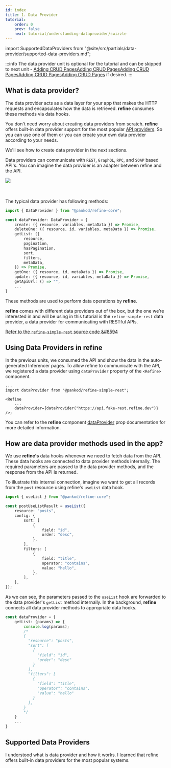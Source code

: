 ```yaml
---
id: index
title: 1. Data Provider
tutorial:
    order: 0
    prev: false
    next: tutorial/understanding-dataprovider/swizzle
---
```


import SupportedDataProviders from "@site/src/partials/data-provider/supported-data-providers.md";

:::info
The data provider unit is optional for the tutorial and can be skipped to next unit - <UIConditional is="headless">[Adding CRUD Pages](/docs/tutorial/adding-crud-pages/headless/index)</UIConditional><UIConditional is="antd">[Adding CRUD Pages](/docs/tutorial/adding-crud-pages/antd/index)</UIConditional><UIConditional is="mantine">[Adding CRUD Pages](/docs/tutorial/adding-crud-pages/mantine/index)</UIConditional><UIConditional is="chakra-ui">[Adding CRUD Pages](/docs/tutorial/adding-crud-pages/chakra-ui/index)</UIConditional><UIConditional is="mui">[Adding CRUD Pages](/docs/tutorial/adding-crud-pages/mui/index)</UIConditional>
if desired.
:::

## What is data provider?

The data provider acts as a data layer for your app that makes the HTTP requests and encapsulates how the data is retrieved. **refine** consumes these methods via data hooks.

You don't need worry about creating data providers from scratch. **refine** offers built-in data provider support for the most popular [API providers](#supported-data-providers). So you can use one of them or you can create your own data provider according to your needs.

We'll see how to create data provider in the next sections.

Data providers can communicate with `REST`, `GraphQL`, `RPC`, and `SOAP` based API's. You can imagine the data provider is an adapter between refine and the API.

<div>
    <img src="https://refine.ams3.cdn.digitaloceanspaces.com/website/static/img/guides-and-concepts/providers/data-provider/tutorial_dataprovider_flog.png" />
</div>
<br/>
<br/>

The typical data provider has following methods:

```ts
import { DataProvider } from "@pankod/refine-core";

const dataProvider: DataProvider = {
    create: ({ resource, variables, metaData }) => Promise,
    deleteOne: ({ resource, id, variables, metaData }) => Promise,
    getList: ({
        resource,
        pagination,
        hasPagination,
        sort,
        filters,
        metaData,
    }) => Promise,
    getOne: ({ resource, id, metaData }) => Promise,
    update: ({ resource, id, variables, metaData }) => Promise,
    getApiUrl: () => "",
    ...
}
```

These methods are used to perform data operations by **refine**.

**refine** comes with different data providers out of the box, but the one we’re interested in and will be using in this tutorial is the `refine-simple-rest` data provider, a data provider for communicating with RESTful APIs.

[Refer to the `refine-simple-rest` source code &#8594](https://github.com/refinedev/refine/tree/next/packages/simple-rest)

## Using Data Providers in refine

In the previous units, we consumed the API and show the data in the auto-generated Inferencer pages. To allow refine to communicate with the API, we registered a data provider using `dataProvider` property of the `<Refine>` component.

```tsx
...
import dataProvider from "@pankod/refine-simple-rest";

<Refine
    ...
    dataProvider={dataProvider("https://api.fake-rest.refine.dev")}
/>;
```

You can refer to the **refine** component [dataProvider](/docs/api-reference/core/components/refine-config/#dataprovider) prop documentation for more detailed information.

## How are data provider methods used in the app?

We use **refine's** data hooks whenever we need to fetch data from the API. These data hooks are connected to data provider methods internally. The required parameters are passed to the data provider methods, and the response from the API is returned.

To illustrate this internal connection, imagine we want to get all records from the `post` resource using refine's `useList` data hook.

```ts title="src/pages/posts/index.tsx"
import { useList } from "@pankod/refine-core";

const postUseListResult = useList({
    resource: "posts",
    config: {
        sort: [
            {
                field: "id",
                order: "desc",
            },
        ],
        filters: [
            {
                field: "title",
                operator: "contains",
                value: "hello",
            },
        ],
    },
});
```

As we can see, the parameters passed to the `useList` hook are forwarded to the data provider's `getList` method internally. In the background, **refine** connects all data provider methods to appropriate data hooks.

```ts title="dataProvider.ts"
const dataProvider = {
    getList: (params) => {
        console.log(params);
        /*
        {
          "resource": "posts",
          "sort": [
            {
              "field": "id",
              "order": "desc"
            }
          ],
          "filters": [
            {
              "field": "title",
              "operator": "contains",
              "value": "hello"
            }
          ],
        }
        */
    }
    ...
}
```

## Supported Data Providers

<SupportedDataProviders/>

<Checklist>

<ChecklistItem id="data-provider-intro">
I understood what is data provider and how it works.
</ChecklistItem>
<ChecklistItem id="data-provider-intro-2">
I learned that refine offers built-in data providers for the most popular systems.
</ChecklistItem>

</Checklist>
